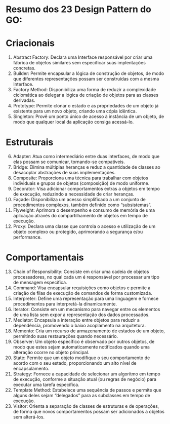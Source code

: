 # Resumo dos 23 Design Pattern do GO:

# Criacionais

1) Abstract Factory: Declara uma Interface responsável por criar uma fábrica de objetos similares sem especificar suas implentações concretas.
2) Builder: Permite encapsular a lógica de construção de objetos, de modo que diferentes representações possam ser construídas com a mesma Interface.
3) Factory Method: Disponibiliza uma forma de reduzir a complexidade ciclomática ao delegar a lógica de criação de objetos para as classes derivadas.
4) Prototype: Permite clonar o estado e as propriedades de um objeto já existente para um novo objeto, criando uma cópia idêntica.
5) Singleton: Provê um ponto único de acesso à instância de um objeto, de modo que qualquer local da aplicação consiga acessá-lo.

# Estruturais

6) Adapter: Atua como intermediário entre duas interfaces, de modo que elas possam se comunicar, tornando-se compatíveis.
7) Bridge: Elimina múltiplas heranças e reduz a quantidade de classes ao desacoplar abstrações de suas implementações.
8) Composite: Proporciona uma técnica para trabalhar com objetos individuais e grupos de objetos (composição) de modo uniforme.
9) Decorator: Visa adicionar comportamentos extras a objetos em tempo de execução, reduzindo a necessidade de criar heranças.
10) Façade: Disponibiliza um acesso simplificado a um conjunto de procedimentos complexos, também definido como “subsistemas”.
11) Flyweight: Aprimora o desempenho e consumo de memória de uma aplicação através do compartilhamento de objetos em tempo de execução.
12) Proxy: Declara uma classe que controla o acesso e utilização de um objeto complexo ou protegido, aprimorando a segurança e/ou performance.

# Comportamentais

13) Chain of Responsibility: Consiste em criar uma cadeia de objetos processadores, no qual cada um é responsável por processar um tipo de mensagem específica.
14) Command: Visa encapsular requisições como objetos e permite a criação de filas de execução de comandos de forma customizada.
15) Interpreter: Define uma representação para uma linguagem e fornece procedimentos para interpretá-la dinamicamente.
16) Iterator: Consiste em um mecanismo para navegar entre os elementos de uma lista sem expor a representação dos dados processados.
17) Mediator: Encapsula a interação entre objetos para reduzir a dependência, promovendo o baixo acoplamento na arquitetura.
18) Memento: Cria um recurso de armazenamento de estados de um objeto, permitindo suas restaurações quando necessário.
19) Observer: Um objeto específico é observado por outros objetos, de modo que estes sejam automaticamente notificados quando uma alteração ocorre no objeto principal.
20) State: Permite que um objeto modifique o seu comportamento de acordo com o seu estado, proporcionando um alto nível de encapsulamento.
21) Strategy: Fornece a capacidade de selecionar um algoritmo em tempo de execução, conforme a situação atual (ou regras de negócio) para executar uma tarefa específica.
22) Template Method: Estabelece uma sequência de passos e permite que alguns deles sejam “delegados” para as subclasses em tempo de execução.
23) Visitor: Orienta a separação de classes de estruturas e de operações, de forma que novos comportamentos possam ser adicionados a objetos sem alterá-los.

